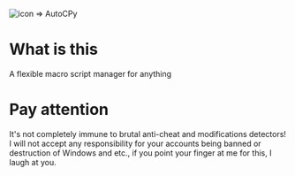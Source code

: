 ![icon](https://github.com/SmaamX/PyKernel32/assets/90418723/d700b481-5158-43f1-88bd-62f5535cdbcd) => AutoCPy
# What is this
A flexible macro script manager for anything 
# Pay attention
It's not completely immune to brutal anti-cheat and modifications detectors!
I will not accept any responsibility for your accounts being banned or destruction of Windows and etc., if you point your finger at me for this, I laugh at you.
